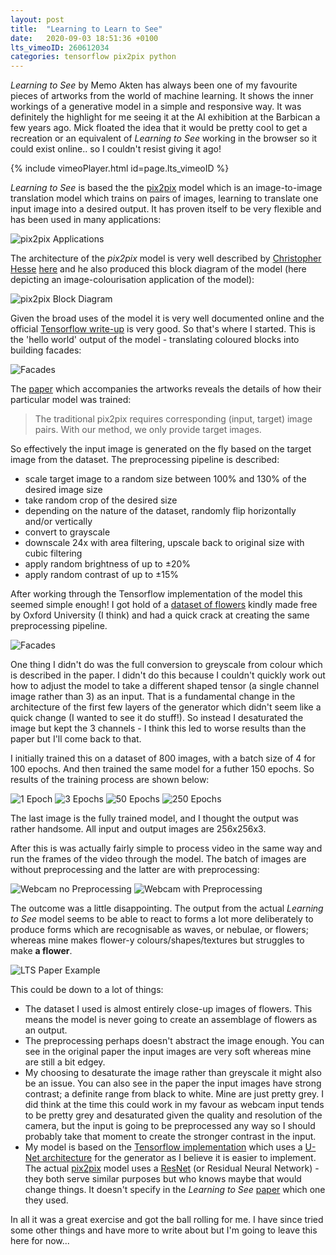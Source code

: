 ```yaml
---
layout: post
title:  "Learning to Learn to See"
date:   2020-09-03 18:51:36 +0100
lts_vimeoID: 260612034
categories: tensorflow pix2pix python
---
```


_Learning to See_ by Memo Akten has always been one of my favourite pieces of artworks from the world of machine learning. It shows the inner workings of a generative model in a simple and responsive way. It was definitely the highlight for me seeing it at the AI exhibition at the Barbican a few years ago. Mick floated the idea that it would be pretty cool to get a recreation or an equivalent of _Learning to See_ working in the browser so it could exist online.. so I couldn't resist giving it ago!

{% include vimeoPlayer.html id=page.lts_vimeoID %}

_Learning to See_ is based the the [pix2pix][p2p] model which is an image-to-image translation model which trains on pairs of images, learning to translate one input image into a desired output. It has proven itself to be very flexible and has been used in many applications:

![pix2pix Applications](https://phillipi.github.io/pix2pix/images/teaser_v3.jpg)

The architecture of the _pix2pix_ model is very well described by [Christopher Hesse](https://twitter.com/christophrhesse) [here](https://affinelayer.com/pix2pix/) and he also produced this block diagram of the model (here depicting an image-colourisation application of the model):

![pix2pix Block Diagram]({{site.baseurl}}/assets/images/lts/pix2pix_block_diagram.png)

Given the broad uses of the model it is very well documented online and the official [Tensorflow write-up](https://www.tensorflow.org/tutorials/generative/pix2pix) is very good. So that's where I started. This is the 'hello world' output of the model - translating coloured blocks into building facades:

![Facades]({{site.baseurl}}/assets/images/lts/pix2pix_building.png)

The [paper][lts-paper] which accompanies the artworks reveals the details of how their particular model was trained:

> The traditional pix2pix requires corresponding (input, target) image pairs. With our method, we only provide target images.

So effectively the input image is generated on the fly based on the target image from the dataset. The preprocessing pipeline is described:

- scale target image to a random size between 100% and 130% of the desired image size
- take random crop of the desired size
- depending on the nature of the dataset, randomly flip horizontally and/or vertically
- convert to grayscale
- downscale 24x with area filtering, upscale back to original size with cubic filtering
- apply random brightness of up to ±20%
- apply random contrast of up to ±15%

After working through the Tensorflow implementation of the model this seemed simple enough! I got hold of a [dataset of flowers](http://www.robots.ox.ac.uk/~vgg/data/flowers/102/index.html) kindly made free by Oxford University (I think) and had a quick crack at creating the same preprocessing pipeline.

![Facades]({{site.baseurl}}/assets/images/lts/image_pairing.png)

One thing I didn't do was the full conversion to greyscale from colour which is described in the paper. I didn't do this because I couldn't quickly work out how to adjust the model to take a different shaped tensor (a single channel image rather than 3) as an input. That is a fundamental change in the architecture of the first few layers of the generator which didn't seem like a quick change (I wanted to see it do stuff!). So instead I desaturated the image but kept the 3 channels - I think this led to worse results than the paper but I'll come back to that.

I initially trained this on a dataset of 800 images, with a batch size of 4 for 100 epochs. And then trained the same model for a futher 150 epochs. So results of the training process are shown below:

![1 Epoch]({{site.baseurl}}/assets/images/lts/1_epoch_screenshot.png)
![3 Epochs]({{site.baseurl}}/assets/images/lts/3_epochs.png)
![50 Epochs]({{site.baseurl}}/assets/images/lts/50_epochs.png)
![250 Epochs]({{site.baseurl}}/assets/images/lts/250_epochs.png)

The last image is the fully trained model, and I thought the output was rather handsome. All input and output images are 256x256x3.

After this is was actually fairly simple to process video in the same way and run the frames of the video through the model. The batch of images are without preprocessing and the latter are with preprocessing:

![Webcam no Preprocessing]({{site.baseurl}}/assets/images/lts/v1_webcam.png)
![Webcam with Preprocessing]({{site.baseurl}}/assets/images/lts/v1_webcam_preprocess.png)

The outcome was a little disappointing. The output from the actual _Learning to See_ model seems to be able to react to forms a lot more deliberately to produce forms which are recognisable as waves, or nebulae, or flowers; whereas mine makes flower-y colours/shapes/textures but struggles to make __a flower__.

![LTS Paper Example]({{site.baseurl}}/assets/images/lts/paper_flowers.png)

This could be down to a lot of things:

- The dataset I used is almost entirely close-up images of flowers. This means the model is never going to create an assemblage of flowers as an output.
- The preprocessing perhaps doesn't abstract the image enough. You can see in the original paper the input images are very soft whereas mine are still a bit edgey.
- My choosing to desaturate the image rather than greyscale it might also be an issue. You can also see in the paper the input images have strong contrast; a definite range from black to white. Mine are just pretty grey. I did think at the time this could work in my favour as webcam input tends to be pretty grey and desaturated given the quality and resolution of the camera, but the input is going to be preprocessed any way so I should probably take that moment to create the stronger contrast in the input.
- My model is based on the [Tensorflow implementation](https://www.tensorflow.org/tutorials/generative/pix2pix) which uses a [U-Net architecture](https://en.wikipedia.org/wiki/U-Net) for the generator as I believe it is easier to implement. The actual [pix2pix][p2p] model uses a [ResNet](https://en.wikipedia.org/wiki/Residual_neural_network) (or Residual Neural Network) - they both serve similar purposes but who knows maybe that would change things. It doesn't specify in the _Learning to See_ [paper][lts-paper] which one they used.

In all it was a great exercise and got the ball rolling for me. I have since tried some other things and have more to write about but I'm going to leave this here for now...


<!-- IMAGES -->
[p2p]: https://phillipi.github.io/pix2pix/
[lts-paper]: https://arxiv.org/ftp/arxiv/papers/2003/2003.00902.pdf

